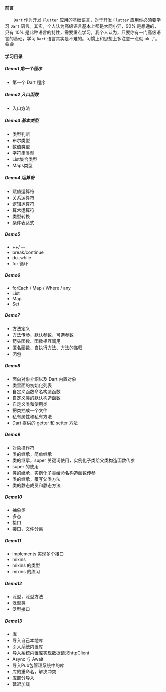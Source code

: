 #### 前言
&emsp;&emsp;`Dart` 作为开发 `Flutter` 应用的基础语言，对于开发 `Flutter` 应用你必须要学习 `Dart` 语言。其实，个人认为高级语言基本上都是大同小异，90% 是想通的，只有 10% 是此种语言的特性，需要重点学习。我个人认为，只要你有一门高级语言的基础，学习 `Dart` 语言其实是不难的。习惯上和思想上多注意一点就 ok 了。😃😆

#### 学习目录
##### Demo1  第一个程序

 - 第一个 Dart 程序

##### Demo2  入口函数

 - 入口方法

##### Demo3  基本类型
 - 类型判断
 - 布尔类型
 - 数值类型
 - 字符串类型
 - List集合类型
 - Maps类型
##### Demo4  运算符
 - 赋值运算符
 - 关系运算符
 - 逻辑运算符
 - 算术运算符
 - 类型转换
 - 条件表达式
##### Demo5 
 - ++/ --
 - break/continue
 - do..while
 - for 循环
##### Demo6
 - forEach / Map / Where / any
 - List
 - Map
 - Set
##### Demo7
 - 方法定义
 - 方法传参、默认参数、可选参数
 - 箭头函数、函数相互调用
 - 匿名函数、自执行方法、方法的递归
 - 闭包
##### Demo8
 - 面向对象介绍以及 Dart 内置对象
 - 类里面的初始化列表
 - 自定义函数命名构造函数
 - 自定义类的默认构造函数
 - 自定义类和使用类
 - 把类抽成一个文件
 - 私有属性和私有方法
 - Dart 提供的 getter 和 setter 方法
##### Demo9
 - 对象操作符
 - 类的继承，简单继承
 - 类的继承，super 关键词使用，实例化子类给父类构造函数传参
 - super 的使用
 - 类的继承，实例化子类给命名构造函数传参
 - 类的继承，覆写父类方法
 - 类的静态成员和静态方法
 
##### Demo10
 - 抽象类
 - 多态
 - 接口
 - 接口，文件分离
##### Demo11
 - implements 实现多个接口
 - mixins
 - mixins 的类型
 - mixins 的练习
##### Demo12
 - 泛型，泛型方法
 - 泛型类
 - 泛型接口
##### Demo13
 - 库
 - 导入自己本地库
 - 引入系统内置库
 - 导入系统内置库实现数据请求httpClient
 - Async 与 Await
 - 导入Pub包管理系统中的库
 - 库的重命名，解决冲突
 - 库部分导入
 - 延迟加载







